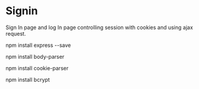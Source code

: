 # Signin
Sign In page and log In page controlling session with cookies and using ajax request.

npm install express --save

npm install body-parser

npm install cookie-parser

 npm install bcrypt 

